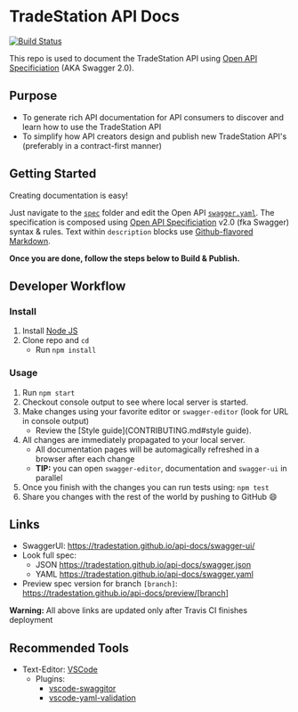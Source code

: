 TradeStation API Docs
=====================
[![Build Status](https://travis-ci.org/tradestation/api-docs.svg?branch=master)](https://travis-ci.org/tradestation/api-docs)

This repo is used to document the TradeStation API using [Open API Specificiation](https://www.openapis.org/) (AKA Swagger 2.0).

Purpose
-------

- To generate rich API documentation for API consumers to discover and
learn how to use the TradeStation API
- To simplify how API creators design and publish new TradeStation API's 
(preferably in a contract-first manner)

Getting Started
---------------

Creating documentation is easy! 

Just navigate to the [`spec`](spec/) folder and edit the Open API [`swagger.yaml`](spec/swagger.yaml).
The specification is composed using [Open API Specificiation](https://www.openapis.org/) v2.0 (fka Swagger) syntax & rules.
Text within `description` blocks use [Github-flavored Markdown](https://guides.github.com/features/mastering-markdown).

**Once you are done, follow the steps below to Build & Publish.**


Developer Workflow
------------------

### Install

1. Install [Node JS](https://nodejs.org/)
2. Clone repo and `cd`
    + Run `npm install`

### Usage

1. Run `npm start`
2. Checkout console output to see where local server is started. 
3. Make changes using your favorite editor or `swagger-editor` (look for URL in console output)
    + Review the [Style guide](CONTRIBUTING.md#style guide). 
4. All changes are immediately propagated to your local server.  
    + All documentation pages will be automagically refreshed in a browser after each change
    + **TIP:** you can open `swagger-editor`, documentation and `swagger-ui` in parallel
5. Once you finish with the changes you can run tests using: `npm test`
6. Share you changes with the rest of the world by pushing to GitHub :smile:

Links
-----

- SwaggerUI: https://tradestation.github.io/api-docs/swagger-ui/
- Look full spec:
    + JSON https://tradestation.github.io/api-docs/swagger.json
    + YAML https://tradestation.github.io/api-docs/swagger.yaml
- Preview spec version for branch `[branch]`: https://tradestation.github.io/api-docs/preview/[branch]

**Warning:** All above links are updated only after Travis CI finishes deployment

Recommended Tools
-----------------

  - Text-Editor: [VSCode](https://code.visualstudio.com/)
      + Plugins:
        - [vscode-swaggitor](https://github.com/QN-Solutions/vscode-swaggitor)
        - [vscode-yaml-validation](https://github.com/djabraham/vscode-yaml-validation)    